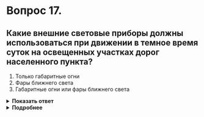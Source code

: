 # Вопрос 17.

## Какие внешние световые приборы должны использоваться при движении в темное время суток на освещенных участках дорог населенного пункта?

1. Только габаритные огни
2. Фары ближнего света
3. Габаритные огни или фары ближнего света

<details>
<summary><b>Показать ответ</b></summary>
Правильный ответ: 2
</details>
<details>
<summary><b>Подробнее</b></summary>
В тёмное время суток на освещённых участках дорог, расположенных в населённом пункте, при движении водитель должен включить фары ближнего света.
(Пункт 19.2 ПДД)
</details>